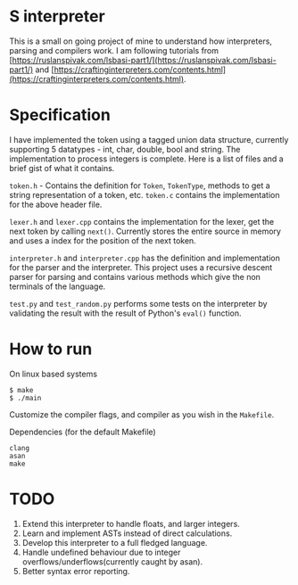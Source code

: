 # S interpreter
This is a small on going project of mine to understand how interpreters, parsing and compilers work.
I am following tutorials from [https://ruslanspivak.com/lsbasi-part1/](https://ruslanspivak.com/lsbasi-part1/) and
[https://craftinginterpreters.com/contents.html](https://craftinginterpreters.com/contents.html).

# Specification

I have implemented the token using a tagged union data structure, currently supporting 5 datatypes - int, char, double, bool
and string. The implementation to process integers is complete.
Here is a list of files and a brief gist of what it contains.

`token.h` - Contains the definition for `Token`, `TokenType`, methods to get a string representation of a token, etc.  `token.c` contains the implementation for the above header file.

`lexer.h` and `lexer.cpp` contains the implementation for the lexer, get the next token by calling `next()`.  Currently stores the entire source in memory and uses a index for the position of the next token.

`interpreter.h` and `interpreter.cpp` has the definition and implementation for the parser and the interpreter.  This project uses a recursive descent parser for parsing and contains various methods which give the non terminals of the language.

`test.py` and `test_random.py` performs some tests on the interpreter by validating the result with the result of Python's `eval()` function.

# How to run
On linux based systems
```
$ make
$ ./main
```
Customize the compiler flags, and compiler as you wish in the `Makefile`.

Dependencies (for the default Makefile)
```
clang
asan
make
```

# TODO
1. Extend this interpreter to handle floats, and larger integers.
2. Learn and implement ASTs instead of direct calculations.
3. Develop this interpreter to a full fledged language.
4. Handle undefined behaviour due to integer overflows/underflows(currently caught by asan).
5. Better syntax error reporting.